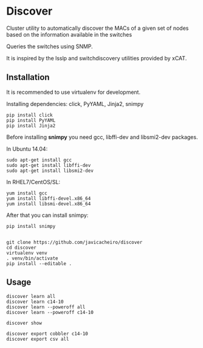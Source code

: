 Discover
========

Cluster utility to automatically discover the MACs of a given set of nodes
based on the information available in the switches

Queries the switches using SNMP.

It is inspired by the lsslp and switchdiscovery utilities provided by xCAT.


Installation
------------

It is recommended to use virtualenv for development.

Installing dependencies: click, PyYAML, Jinja2, snimpy

    pip install click
    pip install PyYAML
    pip install Jinja2

Before installing **snimpy** you need gcc, libffi-dev and libsmi2-dev packages.

In Ubuntu 14.04:

    sudo apt-get install gcc
    sudo apt-get install libffi-dev
    sudo apt-get install libsmi2-dev

In RHEL7/CentOS/SL:

    yum install gcc
    yum install libffi-devel.x86_64
    yum install libsmi-devel.x86_64

After that you can install snimpy:

    pip install snimpy


    git clone https://github.com/javicacheiro/discover
    cd discover
    virtualenv venv
    . venv/bin/activate
    pip install --editable .

Usage
-----
    discover learn all
    discover learn c14-10
    discover learn --poweroff all
    discover learn --poweroff c14-10

    discover show

    discover export cobbler c14-10
    discover export csv all
